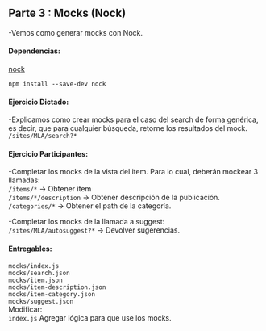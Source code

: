 ## Parte 3 : Mocks (Nock)
-Vemos como generar mocks con Nock.   

#### Dependencias:
[nock](https://github.com/node-nock/nock)  
```
npm install --save-dev nock
```

#### Ejercicio Dictado:  
-Explicamos como crear mocks para el caso del search de forma genérica, es decir, que para cualquier búsqueda, retorne los resultados del mock.  
`/sites/MLA/search?*`  

#### Ejercicio Participantes: 
-Completar los mocks de la vista del item. Para lo cual, deberán mockear 3 llamadas:  
`/items/*` -> Obtener item  
`/items/*/description` -> Obtener descripción de la publicación.  
`/categories/*` -> Obtener el path de la categoría.  

-Completar los mocks de la llamada a suggest:  
`/sites/MLA/autosuggest?*` -> Devolver sugerencias.  

#### Entregables:  
`mocks/index.js`  
`mocks/search.json`  
`mocks/item.json`  
`mocks/item-description.json`  
`mocks/item-category.json`  
`mocks/suggest.json`  
Modificar:  
`index.js` Agregar lógica para que use los mocks.   
